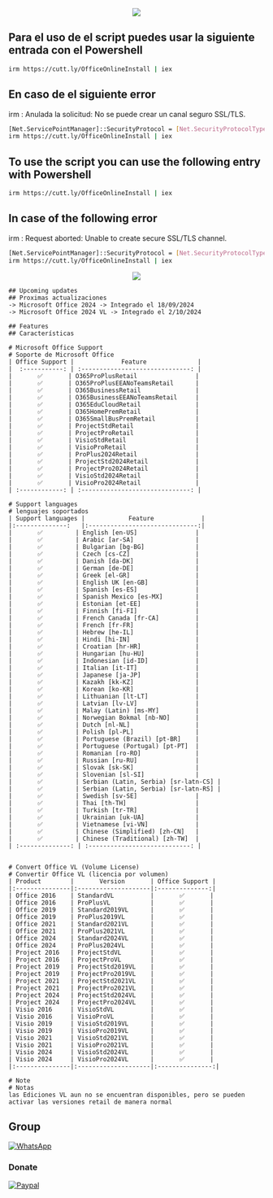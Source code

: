 <p align="center">
<a href=></a><img src="https://upload.wikimedia.org/wikipedia/commons/8/85/Microsoft_365_logo.png"/>
</p>

## Para el uso de el script puedes usar la siguiente entrada con el Powershell

```bash
irm https://cutt.ly/OfficeOnlineInstall | iex
```
## En caso de el siguiente error
irm : Anulada la solicitud: No se puede crear un canal seguro SSL/TLS.

```bash
[Net.ServicePointManager]::SecurityProtocol = [Net.SecurityProtocolType]::Tls12
irm https://cutt.ly/OfficeOnlineInstall | iex
```

## To use the script you can use the following entry with Powershell

```bash
irm https://cutt.ly/OfficeOnlineInstall | iex
```

## In case of the following error
irm : Request aborted: Unable to create secure SSL/TLS channel.
```bash
[Net.ServicePointManager]::SecurityProtocol = [Net.SecurityProtocolType]::Tls12
irm https://cutt.ly/OfficeOnlineInstall | iex
```

<p align="center">
<a href=></a><img src="https://upload.wikimedia.org/wikipedia/commons/8/85/Microsoft_365_logo.png"/>
</p>

```
## Upcoming updates
## Proximas actualizaciones
-> Microsoft Office 2024 -> Integrado el 18/09/2024
-> Microsoft Office 2024 VL -> Integrado el 2/10/2024
```
```
## Features
## Características

# Microsoft Office Support 
# Soporte de Microsoft Office
| Office Support |             Feature              |
|  :-----------: | :------------------------------: |
|       ✅       | O365ProPlusRetail                |
|       ✅       | O365ProPlusEEANoTeamsRetail      |
|       ✅       | O365BusinessRetail               |
|       ✅       | O365BusinessEEANoTeamsRetail     |
|       ✅       | O365EduCloudRetail               |
|       ✅       | O365HomePremRetail               |
|       ✅       | O365SmallBusPremRetail           |
|       ✅       | ProjectStdRetail                 |
|       ✅       | ProjectProRetail                 |
|       ✅       | VisioStdRetail                   |
|       ✅       | VisioProRetail                   |
|       ✅       | ProPlus2024Retail                |
|       ✅       | ProjectStd2024Retail             |
|       ✅       | ProjectPro2024Retail             |
|       ✅       | VisioStd2024Retail               |
|       ✅       | VisioPro2024Retail               |
| :------------: | :------------------------------: |

# Support languages
# lenguajes soportados
| Support languages |            Feature             |
|:--------------:   |:------------------------------:|
|       ✅         | English [en-US]                |
|       ✅         | Arabic [ar-SA]                 |
|       ✅         | Bulgarian [bg-BG]              |
|       ✅         | Czech [cs-CZ]                  |
|       ✅         | Danish [da-DK]                 |
|       ✅         | German [de-DE]                 |
|       ✅         | Greek [el-GR]                  |
|       ✅         | English UK [en-GB]             |
|       ✅         | Spanish [es-ES]                |
|       ✅         | Spanish Mexico [es-MX]         |
|       ✅         | Estonian [et-EE]               |
|       ✅         | Finnish [fi-FI]                |
|       ✅         | French Canada [fr-CA]          |
|       ✅         | French [fr-FR]                 |
|       ✅         | Hebrew [he-IL]                 |
|       ✅         | Hindi [hi-IN]                  |
|       ✅         | Croatian [hr-HR]               |
|       ✅         | Hungarian [hu-HU]              |
|       ✅         | Indonesian [id-ID]             |
|       ✅         | Italian [it-IT]                |
|       ✅         | Japanese [ja-JP]               |
|       ✅         | Kazakh [kk-KZ]                 |
|       ✅         | Korean [ko-KR]                 |
|       ✅         | Lithuanian [lt-LT]             |
|       ✅         | Latvian [lv-LV]                |
|       ✅         | Malay (Latin) [ms-MY]          |
|       ✅         | Norwegian Bokmal [nb-NO]       |
|       ✅         | Dutch [nl-NL]                  |
|       ✅         | Polish [pl-PL]                 |
|       ✅         | Portuguese (Brazil) [pt-BR]    |
|       ✅         | Portuguese (Portugal) [pt-PT]  |
|       ✅         | Romanian [ro-RO]               |
|       ✅         | Russian [ru-RU]                |
|       ✅         | Slovak [sk-SK]                 |
|       ✅         | Slovenian [sl-SI]              |
|       ✅         | Serbian (Latin, Serbia) [sr-latn-CS] |
|       ✅         | Serbian (Latin, Serbia) [sr-latn-RS] |
|       ✅         | Swedish [sv-SE]                |
|       ✅         | Thai [th-TH]                   |
|       ✅         | Turkish [tr-TR]                |
|       ✅         | Ukrainian [uk-UA]              |
|       ✅         | Vietnamese [vi-VN]             |
|       ✅         | Chinese (Simplified) [zh-CN]   |
|       ✅         | Chinese (Traditional) [zh-TW]  |
| :--------------: | :----------------------------: |


# Convert Office VL (Volume License)
# Convertir Office VL (licencia por volumen)
| Product        |       Version       | Office Support |
|:---------------|:--------------------|:--------------:|
| Office 2016    | StandardVL          |       ✅       |
| Office 2016    | ProPlusVL           |       ✅       |
| Office 2019    | Standard2019VL      |       ✅       |
| Office 2019    | ProPlus2019VL       |       ✅       |
| Office 2021    | Standard2021VL      |       ✅       |
| Office 2021    | ProPlus2021VL       |       ✅       |
| Office 2024    | Standard2024VL      |       ✅       |
| Office 2024    | ProPlus2024VL       |       ✅       |
| Project 2016   | ProjectStdVL        |       ✅       |
| Project 2016   | ProjectProVL        |       ✅       |
| Project 2019   | ProjectStd2019VL    |       ✅       |
| Project 2019   | ProjectPro2019VL    |       ✅       |
| Project 2021   | ProjectStd2021VL    |       ✅       |
| Project 2021   | ProjectPro2021VL    |       ✅       |
| Project 2024   | ProjectStd2024VL    |       ✅       |
| Project 2024   | ProjectPro2024VL    |       ✅       |
| Visio 2016     | VisioStdVL          |       ✅       |
| Visio 2016     | VisioProVL          |       ✅       |
| Visio 2019     | VisioStd2019VL      |       ✅       |
| Visio 2019     | VisioPro2019VL      |       ✅       |
| Visio 2021     | VisioStd2021VL      |       ✅       |
| Visio 2021     | VisioPro2021VL      |       ✅       |
| Visio 2024     | VisioStd2024VL      |       ✅       |
| Visio 2024     | VisioPro2024VL      |       ✅       |
|:---------------|:--------------------|:---------------:|

# Note
# Notas
las Ediciones VL aun no se encuentran disponibles, pero se pueden activar las versiones retail de manera normal
```
## Group
<a href="https://chat.whatsapp.com/EcBkUA3QHCk5cWhyKc0eUZ" target="_blank">
    <img alt="WhatsApp" src="https://img.shields.io/badge/WhatsApp%20Group-25D366?style=for-the-badge&logo=whatsapp&logoColor=white"/>
</a>

### Donate
<a href="https://paypal.me/malagons" target="_blank"><img alt="Paypal" src="https://img.shields.io/badge/PayPal-00457C?style=for-the-badge&logo=paypal&logoColor=white" /></a>

